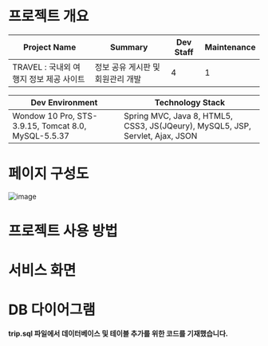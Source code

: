 # 프로젝트 개요
|Project Name|Summary|Dev Staff|Maintenance|
|------|---|---|---|
|TRAVEL : 국내외 여행지 정보 제공 사이트|정보 공유 게시판 및 회원관리 개발|4|1|


|Dev Environment|Technology Stack|
|------|---|
|Wondow 10 Pro, STS-3.9.15, Tomcat 8.0, MySQL-5.5.37|Spring MVC, Java 8, HTML5, CSS3, JS(JQeury), MySQL5, JSP, Servlet, Ajax, JSON|


# 페이지 구성도
![image](https://user-images.githubusercontent.com/77965998/125669927-0f578ecc-7edb-4a70-99ac-fe1e2ed026b8.png)

# 프로젝트 사용 방법

# 서비스 화면

# DB 다이어그램
  **trip.sql 파일에서 데이터베이스 및 테이블 추가를 위한 코드를 기재했습니다.**
